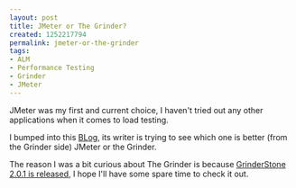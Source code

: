 ```yaml
---
layout: post
title: JMeter or The Grinder?
created: 1252217794
permalink: jmeter-or-the-grinder
tags:
- ALM
- Performance Testing
- Grinder
- JMeter
---
```

<p>JMeter was my first and current choice, I haven't tried out any other applications when it comes to load testing.</p>
<p>I bumped into this <a onclick="window.open(this.href,'','resizable=no,location=no,menubar=no,scrollbars=no,status=no,toolbar=no,fullscreen=no,dependent=no,status'); return false" href="http://rrees.wordpress.com/2009/04/09/jmeter-or-the-grinder-so-which-one-is-better-like/">BLog</a>, its writer is trying to see which one is better (from the Grinder side) JMeter or the Grinder.</p>
<p>The reason I was a bit curious about The Grinder is because <a onclick="window.open(this.href,'','resizable=no,location=no,menubar=no,scrollbars=no,status=no,toolbar=no,fullscreen=no,dependent=no,status'); return false" href="http://www.theserverside.com/news/thread.tss?thread_id=57463">GrinderStone 2.0.1 is released</a>, I hope I'll have some spare time to check it out.</p>
<p>&nbsp;</p>
